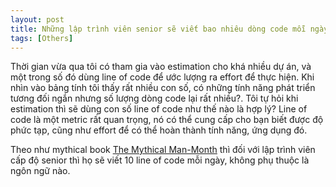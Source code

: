 ```yaml
---
layout: post
title: Những lập trình viên senior sẽ viết bao nhiêu dòng code mỗi ngày?
tags: [Others]
---
```


Thời gian vừa qua tôi có tham gia vào estimation cho khá nhiều dự án, và một trong số đó dùng line of code để ước lượng ra effort để thực hiện.
Khi nhìn vào bảng tính tôi thấy rất nhiều con số, có những tính năng phát triển tương đối ngắn nhưng số lượng dòng code lại rất nhiều?. Tôi tự hỏi khi estimation thì sẽ dùng con số line of code như thế nào là hợp lý? Line of code là một metric rất quan trọng, nó có thể cung cấp cho bạn biết được độ phức tạp, cũng như effort để có thể hoàn thành tính năng,
ứng dụng đó.

Theo như mythical book [The Mythical Man-Month](https://en.wikipedia.org/wiki/The_Mythical_Man-Month) thì đối với lập trình viên cấp độ senior thì họ sẽ viết 10 line of code mỗi ngày, không phụ thuộc là ngôn ngữ nào.
